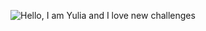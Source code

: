 ![Hello, I am Yulia and I love new challenges](https://github.com/LiaTsernant/LiaTsernant/raw/master/assets/bio.gif)
